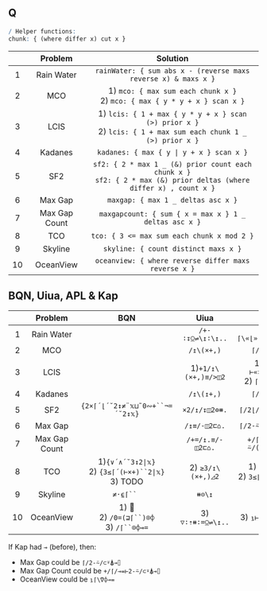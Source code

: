 ## Q

```q
/ Helper functions:
chunk: { (where differ x) cut x }
```

|       |    Problem    |                                                        Solution                                                         |
| :---: | :-----------: | :---------------------------------------------------------------------------------------------------------------------: |
|   1   |  Rain Water   |                             `rainWater: { sum abs x - (reverse maxs reverse x) & maxs x }`                              |
|   2   |      MCO      |                     1) `mco: { max sum each chunk x }` <br> 2) `mco: { max { y * y + x } scan x }`                      |
|   3   |     LCIS      |    1) `lcis: { 1 + max { y * y + x } scan (>) prior x }` <br> 2) `lcis: { 1 + max sum each chunk 1 _ (>) prior x }`     |
|   4   |    Kadanes    |                                        `kadanes: { max { y \| y + x } scan x }`                                         |
|   5   |      SF2      | `sf2: { 2 * max 1 _ (&) prior count each chunk x }` <br> `sf2: { 2 * max (&) prior deltas (where differ x) , count x }` |
|   6   |    Max Gap    |                                           `maxgap: { max 1 _ deltas asc x }`                                            |
|   7   | Max Gap Count |                                  `maxgapcount: { sum { x = max x } 1 _ deltas asc x }`                                  |
|   8   |      TCO      |                                       `tco: { 3 <= max sum each chunk x mod 2 }`                                        |
|   9   |    Skyline    |                                          `skyline: { count distinct maxs x }`                                           |
|  10   |   OceanView   |                                  `oceanview: { where reverse differ maxs reverse x }`                                   |

## BQN, Uiua, APL & Kap

|       |    Problem    |                            BQN                             |        Uiua         |                  Kap                   |                   APL                   |
| :---: | :-----------: | :--------------------------------------------------------: | :-----------------: | :------------------------------------: | :-------------------------------------: |
|   1   |  Rain Water   |                                                            |  `/+-∶↧⍜⇌\↥∶\↥..`   |          `+/⌈\«⌊»(⌈\⍢⌽)«-»⊢`           |                                         |
|   2   |      MCO      |                                                            |     `/↥\(×+,)`      |               `⌈/⊢«×»+\`               |                                         |
|   3   |     LCIS      |                                                            | 1)`+1/↥\(×+,)≡/>◫2` | 1) `1+⌈/⊢«×»+\2</` <br> 2) `⌈/≢¨⊂⍨2</` |                                         |
|   4   |    Kadanes    |                                                            |     `/↥\(↥+,)`      |               `⌈/⊢«⌈»+\`               |                                         |
|   5   |      SF2      |               `{2×⌈´⌊´˘2↕≠¨𝕩⊔˜0∾+``¬=´˘2↕𝕩}`               |    `×2/↥/↧◫2⊜⧻.`    |            `⌈/2⌊/≢¨⊆⍨1,2≠/`            |         `{2×⌈/2⌊/≢¨⍵⊂⍨1,2≠/⍵}`          |
|   6   |    Max Gap    |                                                            |    `/↥≡/-◫2⊏⌂.`     |            `⌈/2-⍨/(⊂⍋)«⌷»⊢`            |                                         |
|   7   | Max Gap Count |                                                            |  `/+=/↥.≡/-◫2⊏⌂.`   |         `+/⌈/«=»⊢2-⍨/(⊂⍋)«⌷»⊢`         |         `{2×⌈/2⌊/≢¨⍵⊂⍨1,2≠/⍵}`          |
|   8   |      TCO      | 1)`{∨´∧´˘3↕2\|𝕩}` <br> 2) `{3≤⌈´(⊢×+)``2\|𝕩}` <br> 3) TODO |  2) `≥3/↥\(×+,)◿2`  | 1) `∨/3∧/2\|` <br> 2) `3≤⌈/⊢«×»+\2\|`  | 1) `∨/3∧/2\|⊢` <br> 2) `{3≤⌈/≢¨⊆⍨2\|⍵}` |
|   9   |    Skyline    |                         `≠·⍷⌈`` `                          |       `⧻⊝\↥`        |                 `≢∪⌈\`                 |                `{≢∪⌈\⍵}`                |
|  10   |   OceanView   |       1) 🚫 <br> 2) `/0=(⊒⌈``)⌾⌽` <br> 3) `/⌈``⌾⌽⊸=`        |  3) `▽∶⇡⧻∶=⍜⇌\↥..`  |            3) `⍸⊢«=»(⌈\⍢⌽)`            |            1) `{¯1+⍸⌽≠⌈\⌽⍵}`            |

If Kap had `⊸` (before), then:
* Max Gap could be `⌈/2-⍨/⊂⍤⍋⊸⌷`
* Max Gap Count could be `+/⌈/⊸=⊢2-⍨/⊂⍤⍋⊸⌷`
* OceanView could be `⍸⌈\⍢⌽⊸=`
